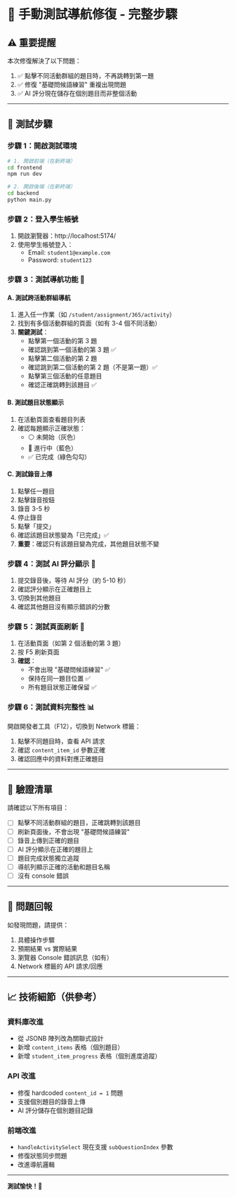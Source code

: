 # 📱 手動測試導航修復 - 完整步驟

## ⚠️ 重要提醒
本次修復解決了以下問題：
1. ✅ 點擊不同活動群組的題目時，不再跳轉到第一題
2. ✅ 修復 "基礎問候語練習" 重複出現問題
3. ✅ AI 評分現在儲存在個別題目而非整個活動

---

## 🎯 測試步驟

### 步驟 1：開啟測試環境
```bash
# 1. 開啟前端（在新終端）
cd frontend
npm run dev

# 2. 開啟後端（在新終端）
cd backend
python main.py
```

### 步驟 2：登入學生帳號
1. 開啟瀏覽器：http://localhost:5174/
2. 使用學生帳號登入：
   - Email: `student1@example.com`
   - Password: `student123`

### 步驟 3：測試導航功能 🧭

#### A. 測試跨活動群組導航
1. 進入任一作業（如 `/student/assignment/365/activity`）
2. 找到有多個活動群組的頁面（如有 3-4 個不同活動）
3. **關鍵測試**：
   - 點擊第一個活動的第 3 題
   - 確認跳到第一個活動的第 3 題 ✅
   - 點擊第二個活動的第 2 題
   - 確認跳到第二個活動的第 2 題（不是第一題）✅
   - 點擊第三個活動的任意題目
   - 確認正確跳轉到該題目 ✅

#### B. 測試題目狀態顯示
1. 在活動頁面查看題目列表
2. 確認每題顯示正確狀態：
   - ⚪ 未開始（灰色）
   - 🔵 進行中（藍色）
   - ✅ 已完成（綠色勾勾）

#### C. 測試錄音上傳
1. 點擊任一題目
2. 點擊錄音按鈕
3. 錄音 3-5 秒
4. 停止錄音
5. 點擊「提交」
6. 確認該題目狀態變為「已完成」✅
7. **重要**：確認只有該題目變為完成，其他題目狀態不變

### 步驟 4：測試 AI 評分顯示 🤖

1. 提交錄音後，等待 AI 評分（約 5-10 秒）
2. 確認評分顯示在正確題目上
3. 切換到其他題目
4. 確認其他題目沒有顯示錯誤的分數

### 步驟 5：測試頁面刷新 🔄

1. 在活動頁面（如第 2 個活動的第 3 題）
2. 按 F5 刷新頁面
3. **確認**：
   - 不會出現 "基礎問候語練習" ✅
   - 保持在同一題目位置 ✅
   - 所有題目狀態正確保留 ✅

### 步驟 6：測試資料完整性 📊

開啟開發者工具（F12），切換到 Network 標籤：

1. 點擊不同題目時，查看 API 請求
2. 確認 `content_item_id` 參數正確
3. 確認回應中的資料對應正確題目

---

## 🎯 驗證清單

請確認以下所有項目：

- [ ] 點擊不同活動群組的題目，正確跳轉到該題目
- [ ] 刷新頁面後，不會出現 "基礎問候語練習"
- [ ] 錄音上傳到正確的題目
- [ ] AI 評分顯示在正確的題目上
- [ ] 題目完成狀態獨立追蹤
- [ ] 導航列顯示正確的活動和題目名稱
- [ ] 沒有 console 錯誤

---

## 🚨 問題回報

如發現問題，請提供：
1. 具體操作步驟
2. 預期結果 vs 實際結果
3. 瀏覽器 Console 錯誤訊息（如有）
4. Network 標籤的 API 請求/回應

---

## 📈 技術細節（供參考）

### 資料庫改進
- 從 JSONB 陣列改為關聯式設計
- 新增 `content_items` 表格（個別題目）
- 新增 `student_item_progress` 表格（個別進度追蹤）

### API 改進
- 修復 hardcoded `content_id = 1` 問題
- 支援個別題目的錄音上傳
- AI 評分儲存在個別題目記錄

### 前端改進
- `handleActivitySelect` 現在支援 `subQuestionIndex` 參數
- 修復狀態同步問題
- 改進導航邏輯

---

**測試愉快！🎉**
